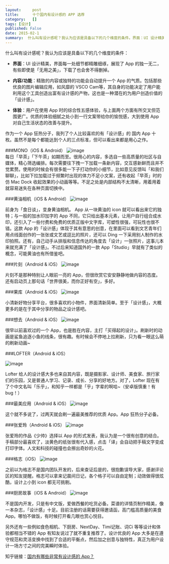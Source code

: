 ```yaml
---
layout:     post
title:      十个国内有设计感的 APP 选荐
category:   []
tags: [设计]
published: False
date: 2015-02-1
summary:  什么叫有设计感呢？我认为应该是具备以下的几个维度的条件。界面：UI 设计精美，界面每一处细节都精雕细琢，展现了 App 的独一无二，有些即使是「无用之美」，下载了也会舍不得删掉。内容/功能：精致的内容或独特的功能会自动提升一个 App 的气质。包括那些优良的图片编辑应用，如风靡的 VSCO Cam等...
--- 
```


什么叫有设计感呢？我认为应该是具备以下的几个维度的条件：  
  
* **界面**：UI 设计精美，界面每一处细节都精雕细琢，展现了 App 的独一无二，有些即使是「无用之美」，下载了也会舍不得删掉。   
 
* **内容/功能**：精致的内容或独特的功能会自动提升一个 App 的气质。包括那些优良的图片编辑应用，如风靡的 VSCO Cam等，其自身的功能决定了用户能利用这个工具创造出富有设计感的产物，这也是一种潜在的为用户创造价值的「设计感」。    

* **体验**：用户在使用 App 时的综合性五感体验，与上面两个方面有所交叉但范围更广。优质的体验细腻之处小到一行文案带给你的愉悦感，大到使用 App 对自己生活状态的改善与提升。

作为一个 App 狂热分子，我列了个人比较喜欢的有「设计感」的 国内 App 十枚。虽然不是每个都能达到个人的三点标准，但可以看出来都是用心之作。  

###MONO（iOS & Android）
![image](http://ww2.sinaimg.cn/large/005X3pWTjw1ep6mv37p6lj30xc0m8jwu.jpg)  
每日「早茶」「下午茶」如期而至。很用心的内容，多选自一些高质量的社区与自媒体，精心筛选编排。每次需要往下拽一下加载一条新内容，交互感新鲜而且并不觉累赘。使用的时候会有很多能一下子打动你的小细节，比如意见反馈叫「和我们聊聊」，比如下拉加载过于频繁时出现的体力不足小文案，还有收起「早茶」时的仿 Mac Dock 收起效果的小动画等等。不足之处是内部结构不太清晰，用着用着就容易迷失在各种页面切换中。  
  
###黄油相机（iOS & Android）
![image](http://ww1.sinaimg.cn/large/005X3pWTjw1ep6mv2fod9j30xc0m87bq.jpg)   

前身为「食日谈」，变身黄油相机。 App 从一块黄油的 icon 就可以看出来它的独特；与一般的加水印加字的 App 不同，它只给出基本元素，让用户自行组合成水印，还引入了一些付费和免费的优质正版中文字库，可塑性很强，可玩性也很不错。这款 App 的「设计感」体现于其有意思的创意，在里面可以看到文艺青年们用点线面创作的一张张或文艺或逗比的照片，还可以 Ding 一下采用别人制作的水印拍照。还有，自己动手从排版和信息传达的角度去「设计」一张照片，这事儿本来就充满了「设计感」。不过后来知道国外的一款 App「Studio」早就有了类似的概念，可能黄油也有所借鉴吧。

###片刻（Android & iOS）
![image](http://ww1.sinaimg.cn/large/005X3q9sjw1ep6muv6vuej30xc0m8jwh.jpg)  

片刻不是那种特别让人眼前一亮的 App，但很欣赏它安安静静地做内容的态度。还有启动页上那句话「世界很美，而你正好有空」，多好。

###果库（Android & iOS）
![image](http://ww3.sinaimg.cn/large/005X4kHAjw1ep6muyk48dj30xc0m8wkp.jpg)

小清新好物分享平台，很多喜欢的小物件，界面清新简单。至于「设计感」，大概更多的是在于其中分享的物品之设计感吧。

###想去（Android & iOS）
![image](http://ww3.sinaimg.cn/large/005X3q9sjw1ep6mv1qyd0j30xc0m8jx8.jpg)

很早以前喜欢过的一个 App，也是胜在内容，主打「买得起的设计」。刷新时的动画是鲨鱼追逐小鱼的线条，很有趣。有时候会不停地上拉刷新，只为看一眼这么萌的刷新动画~

###LOFTER（Android & iOS）

![image](http://ww3.sinaimg.cn/large/005X3nNxjw1ep6mv3xb2fj30xc0m8jx1.jpg)

Lofter 给人的设计感大多也来自其内容，既是摄影家、设计师、美食家、旅行家们的乐园，又是普通人学习、记录、成长、分享的好地方。对了，Lofter 现在有了个中文名叫「乐乎」，和知乎一样都是「乎」字辈的啊哈~（安卓版慎重！有 bug！）

###最美应用（Android & iOS）
![image](http://ww4.sinaimg.cn/large/005X4kHAjw1ep6mxsjsdij30xc0m8wkx.jpg)

这个就不多说了，过两天就会刷一遍最美推荐的优质 App。App 狂热分子必备。

###张爱玲（Android & iOS）
![image](http://ww2.sinaimg.cn/large/005X3nNxjw1ep6mv50hm3j30xc0m844l.jpg)

张爱玲的作品《少帅》选择以 App 的形式发表，我认为是一个很有创意的结合。手稿部分最喜欢了，淡黄色的纸张很有代入感，点击「译」会自动把手稿文字变成打印字体。人文和科技的碰撞也会擦出奇妙的火花。

###格志（iOS）
![image](http://ww4.sinaimg.cn/large/005X3q9sjw1ep6muzgz3aj30xc0m841s.jpg)

之前以为格志不是国内团队开发的，后来查证后是的，很抱歉误导大家，感谢评论区的知友提醒。格志可以拿来记晨间日记，各个格子可以自由定制；动效做得很炫酷，设计上小到 icon 都无可挑剔。

###厨房故事（iOS & Android）
![image](http://ww4.sinaimg.cn/large/005X3qakjw1ep6mv0v6tnj30xc0m8aip.jpg)

不是国内开发，只是有中文版，爱做西餐的吃货必备。菜谱的详情页制作精美，像一本杂志，「设计感」十足。目前注册的话需要获得邀请函，高门槛高质量的美食 App。哪怕不做饭，有时候打开看几眼也赏心悦目。  
    
  

另外还有一些例如食色相机、下厨房、NextDay、Timi记账、词Ci 等等设计和体验都相当不错的 App 有知友说过了就不重复推荐了。设计优良的 App 大多是在遵守规范和灵活变换中找到了合适的平衡点，然后加之创意与独特性，真正为用户设计一场方寸之间的完美瞬时体验。  

  
  
知乎链接：[国内有哪些非常有设计感的 App？](http://www.zhihu.com/question/27475550)